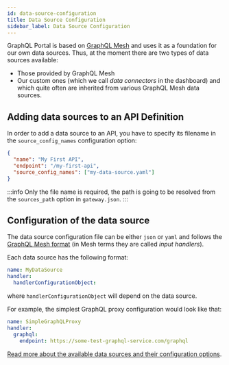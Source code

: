 ```yaml
---
id: data-source-configuration
title: Data Source Configuration
sidebar_label: Data Source Configuration
---
```


GraphQL Portal is based on [GraphQL Mesh](http://graphql-mesh.com/) and uses it as a foundation for our own data sources.
Thus, at the moment there are two types of data sources available:
* Those provided by GraphQL Mesh
* Our custom ones (which we call _data connectors_ in the dashboard) and which quite often are inherited from various 
GraphQL Mesh data sources.

## Adding data sources to an API Definition

In order to add a data source to an API, you have to specify its filename in the `source_config_names` configuration option:
```json
{
  "name": "My First API",
  "endpoint": "/my-first-api",
  "source_config_names": ["my-data-source.yaml"]
}
```

:::info
Only the file name is required, the path is going to be resolved from the `sources_path` option in `gateway.json`.
:::

## Configuration of the data source

The data source configuration file can be either `json` or `yaml` and follows the [GraphQL Mesh format](https://graphql-mesh.com/docs)
(in Mesh terms they are called _input handlers_).

Each data source has the following format:
```yaml
name: MyDataSource
handler:
  handlerConfigurationObject:
```

where `handlerConfigurationObject` will depend on the data source.

For example, the simplest GraphQL proxy configuration would look like that:
```yaml
name: SimpleGraphQLProxy
handler:
  graphql:
    endpoint: https://some-test-graphql-service.com/graphql
```

[Read more about the available data sources and their configuration options](/getting-started/available-data-connectors).
